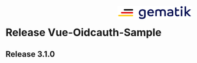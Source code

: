 <img align="right" width="200" height="37" src="src/assets/Gematik_Logo_Flag.png"/> <br/>

# Release Vue-Oidcauth-Sample

## Release 3.1.0